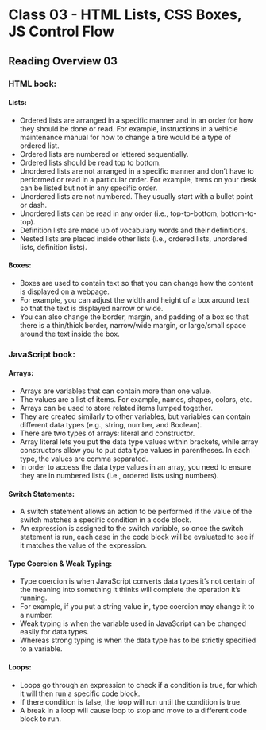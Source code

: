 # Class 03 - HTML Lists, CSS Boxes, JS Control Flow

## Reading Overview 03

### HTML book:
#### Lists:
-	Ordered lists are arranged in a specific manner and in an order for how they should be done or read. For example, instructions in a vehicle maintenance manual for how to change a tire would be a type of ordered list.
-	Ordered lists are numbered or lettered sequentially.
-	Ordered lists should be read top to bottom.
-	Unordered lists are not arranged in a specific manner and don’t have to performed or read in a particular order. For example, items on your desk can be listed but not in any specific order. 
-	Unordered lists are not numbered. They usually start with a bullet point or dash.
-	Unordered lists can be read in any order (i.e., top-to-bottom, bottom-to-top).
-	Definition lists are made up of vocabulary words and their definitions.
-	Nested lists are placed inside other lists (i.e., ordered lists, unordered lists, definition lists).
#### Boxes:
-	Boxes are used to contain text so that you can change how the content is displayed on a webpage.
-	For example, you can adjust the width and height of a box around text so that the text is displayed narrow or wide.
-	You can also change the border, margin, and padding of a box so that there is a thin/thick border, narrow/wide margin, or large/small space around the text inside the box.

### JavaScript book:
#### Arrays:
-	Arrays are variables that can contain more than one value.
-	The values are a list of items. For example, names, shapes, colors, etc.
-	Arrays can be used to store related items lumped together.
-	They are created similarly to other variables, but variables can contain different data types (e.g., string, number, and Boolean).
-	There are two types of arrays: literal and constructor.
-	Array literal lets you put the data type values within brackets, while array constructors allow you to put data type values in parentheses. In each type, the values are comma separated.
-	In order to access the data type values in an array, you need to ensure they are in numbered lists (i.e., ordered lists using numbers). 

#### Switch Statements:
-	A switch statement allows an action to be performed if the value of the switch matches a specific condition in a code block.
-	An expression is assigned to the switch variable, so once the switch statement is run, each case in the code block will be evaluated to see if it matches the value of the expression.
#### Type Coercion & Weak Typing:
-	Type coercion is when JavaScript converts data types it’s not certain of the meaning into something it thinks will complete the operation it’s running.
-	For example, if you put a string value in, type coercion may change it to a number.
-	Weak typing is when the variable used in JavaScript can be changed easily for data types.
-	Whereas strong typing is when the data type has to be strictly specified to a variable.
#### Loops:
-	Loops go through an expression to check if a condition is true, for which it will then run a specific code block.
-	If there condition is false, the loop will run until the condition is true.
-	A break in a loop will cause loop to stop and move to a different code block to run.
